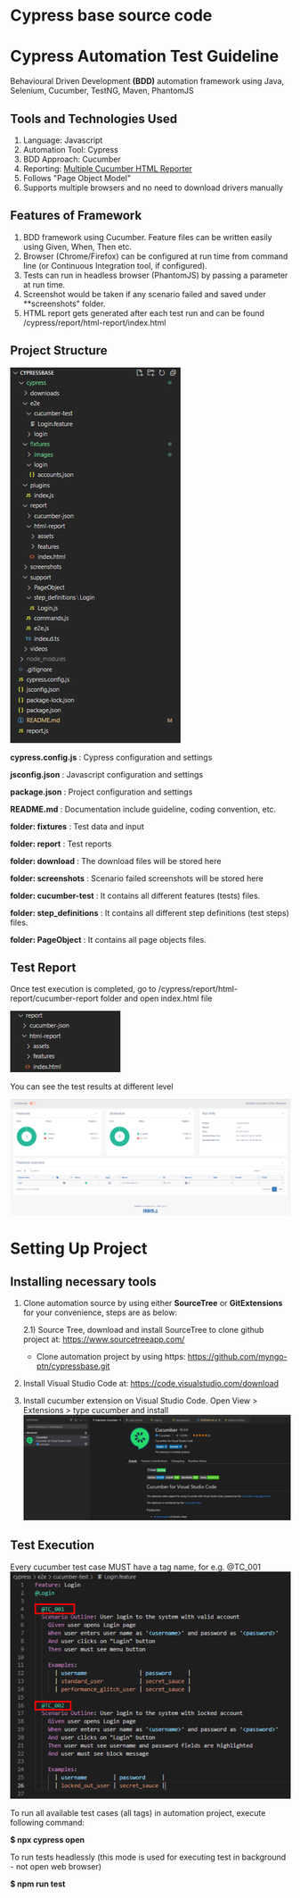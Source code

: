 # Cypress base source code

# Cypress Automation Test Guideline

Behavioural Driven Development **(BDD)** automation framework using Java, Selenium, Cucumber, TestNG, Maven, PhantomJS


## Tools and Technologies Used
1. Language: Javascript
2. Automation Tool: Cypress
3. BDD Approach: Cucumber
4. Reporting: [Multiple Cucumber HTML Reporter](https://www.npmjs.com/package/multiple-cucumber-html-reporter)
5. Follows "Page Object Model"
6. Supports multiple browsers and no need to download drivers manually


## Features of Framework
1. BDD framework using Cucumber. Feature files can be written easily using Given, When, Then etc.
2. Browser (Chrome/Firefox) can be configured at run time from command line (or Continuous Integration tool, if configured).
3. Tests can run in headless browser (PhantomJS) by passing a parameter at run time.
4. Screenshot would be taken if any scenario failed and saved under **screenshots" folder.
5. HTML report gets generated after each test run and can be found /cypress/report/html-report/index.html


## Project Structure
![project-structure](cypress/fixtures/images/project_structure.png)

**cypress.config.js** : Cypress configuration and settings

**jsconfig.json** : Javascript configuration and settings

**package.json** : Project configuration and settings

**README.md** : Documentation include guideline, coding convention, etc.

**folder: fixtures** : Test data and input

**folder: report** : Test reports

**folder: download** : The download files will be stored here

**folder: screenshots** : Scenario failed screenshots will be stored here

**folder: cucumber-test** : It contains all different features (tests) files.

**folder: step_definitions** : It contains all different step definitions (test steps) files.

**folder: PageObject** : It contains all page objects files.


## Test Report ##

Once test execution is completed, go to /cypress/report/html-report/cucumber-report folder and open index.html file

![test-report](cypress/fixtures/images/test_report_folder.png)

You can see the test results at different level

![cucumber-report](cypress/fixtures/images/cucumber_report.png)



# Setting Up Project

## Installing necessary tools

1) Clone automation source by using either **SourceTree** or **GitExtensions** for your convenience, steps are as below:

    2.1) Source Tree, download and install SourceTree to clone github project at: https://www.sourcetreeapp.com/

   - Clone automation project by using https: https://github.com/myngo-ptn/cypressbase.git
   
3) Install Visual Studio Code at: https://code.visualstudio.com/download
4) Install cucumber extension on Visual Studio Code. Open View > Extensions > type cucumber and install
   ![cucumber_extension](cypress/fixtures/images/cucumber_extension.png)

## Test Execution
Every cucumber test case MUST have a tag name, for e.g. @TC_001
   ![tag_name](cypress/fixtures/images/tag_name.png)

To run all available test cases (all tags) in automation project, execute following command:

**$ npx cypress open**

To run tests headlessly (this mode is used for executing test in background - not open web browser)

**$ npm run test**


